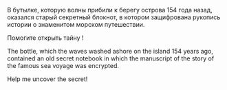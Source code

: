 В бутылке, которую волны прибили к берегу острова 154 года назад, оказался старый секретный блокнот, в котором защифрована рукопись истории о знаменитом морском путешествии.

Помогите открыть тайну !

The bottle, which the waves washed ashore on the island 154 years ago, contained an old secret notebook in which the manuscript of the story of the famous sea voyage was encrypted.

Help me uncover the secret!
